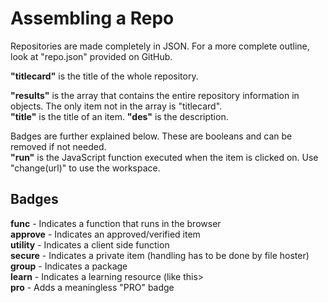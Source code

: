 Assembling a Repo
=================

  
Repositories are made completely in JSON. For a more complete outline, look at "repo.json" provided on GitHub.  
  
**"titlecard"** is the title of the whole repository.  
  
**"results"** is the array that contains the entire repository information in objects. The only item not in the array is "titlecard".  
**"title"** is the title of an item. **"des"** is the description.  
  
Badges are further explained below. These are booleans and can be removed if not needed.  
**"run"** is the JavaScript function executed when the item is clicked on. Use "change(url)" to use the workspace.  
  

Badges
------

**func** \- Indicates a function that runs in the browser  
**approve** \- Indicates an approved/verified item  
**utility** \- Indicates a client side function  
**secure** \- Indicates a private item (handling has to be done by file hoster)  
**group** \- Indicates a package  
**learn** \- Indicates a learning resource (like this>  
**pro** \- Adds a meaningless "PRO" badge
